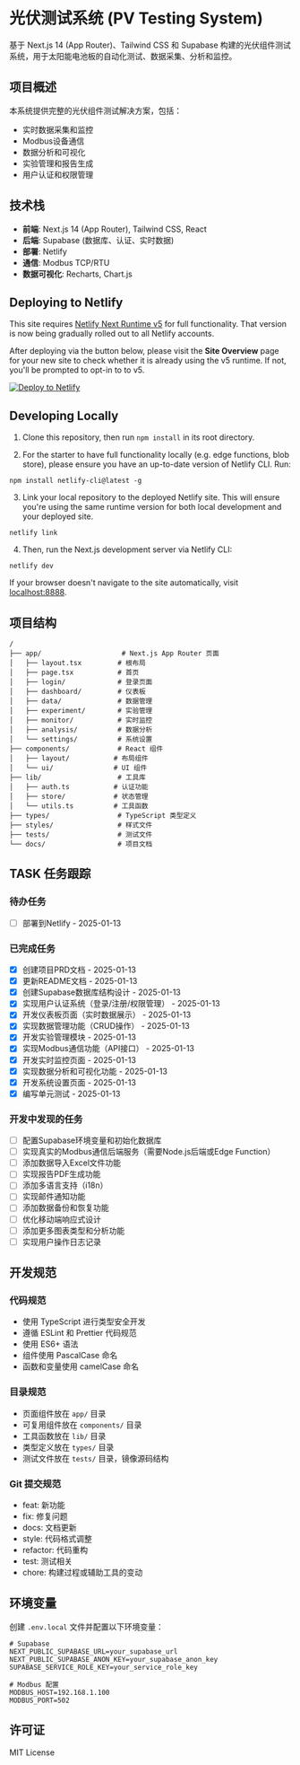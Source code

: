 # 光伏测试系统 (PV Testing System)

基于 Next.js 14 (App Router)、Tailwind CSS 和 Supabase 构建的光伏组件测试系统，用于太阳能电池板的自动化测试、数据采集、分析和监控。

## 项目概述

本系统提供完整的光伏组件测试解决方案，包括：
- 实时数据采集和监控
- Modbus设备通信
- 数据分析和可视化
- 实验管理和报告生成
- 用户认证和权限管理

## 技术栈

- **前端**: Next.js 14 (App Router), Tailwind CSS, React
- **后端**: Supabase (数据库、认证、实时数据)
- **部署**: Netlify
- **通信**: Modbus TCP/RTU
- **数据可视化**: Recharts, Chart.js

## Deploying to Netlify

This site requires [Netlify Next Runtime v5](https://docs.netlify.com/frameworks/next-js/overview/) for full functionality. That version is now being gradually rolled out to all Netlify accounts.

After deploying via the button below, please visit the **Site Overview** page for your new site to check whether it is already using the v5 runtime. If not, you'll be prompted to opt-in to to v5.

[![Deploy to Netlify](https://www.netlify.com/img/deploy/button.svg)](https://app.netlify.com/start/deploy?repository=https://github.com/netlify-templates/next-platform-starter)

## Developing Locally

1. Clone this repository, then run `npm install` in its root directory.

2. For the starter to have full functionality locally (e.g. edge functions, blob store), please ensure you have an up-to-date version of Netlify CLI. Run:

```
npm install netlify-cli@latest -g
```

3. Link your local repository to the deployed Netlify site. This will ensure you're using the same runtime version for both local development and your deployed site.

```
netlify link
```

4. Then, run the Next.js development server via Netlify CLI:

```
netlify dev
```

If your browser doesn't navigate to the site automatically, visit [localhost:8888](http://localhost:8888).

## 项目结构

```
/
├── app/                    # Next.js App Router 页面
│   ├── layout.tsx         # 根布局
│   ├── page.tsx           # 首页
│   ├── login/             # 登录页面
│   ├── dashboard/         # 仪表板
│   ├── data/              # 数据管理
│   ├── experiment/        # 实验管理
│   ├── monitor/           # 实时监控
│   ├── analysis/          # 数据分析
│   └── settings/          # 系统设置
├── components/            # React 组件
│   ├── layout/           # 布局组件
│   └── ui/               # UI 组件
├── lib/                   # 工具库
│   ├── auth.ts           # 认证功能
│   ├── store/            # 状态管理
│   └── utils.ts          # 工具函数
├── types/                 # TypeScript 类型定义
├── styles/                # 样式文件
├── tests/                 # 测试文件
└── docs/                  # 项目文档

```

## TASK 任务跟踪

### 待办任务
- [ ] 部署到Netlify - 2025-01-13

### 已完成任务
- [x] 创建项目PRD文档 - 2025-01-13
- [x] 更新README文档 - 2025-01-13
- [x] 创建Supabase数据库结构设计 - 2025-01-13
- [x] 实现用户认证系统（登录/注册/权限管理） - 2025-01-13
- [x] 开发仪表板页面（实时数据展示） - 2025-01-13
- [x] 实现数据管理功能（CRUD操作） - 2025-01-13
- [x] 开发实验管理模块 - 2025-01-13
- [x] 实现Modbus通信功能（API接口） - 2025-01-13
- [x] 开发实时监控页面 - 2025-01-13
- [x] 实现数据分析和可视化功能 - 2025-01-13
- [x] 开发系统设置页面 - 2025-01-13
- [x] 编写单元测试 - 2025-01-13

### 开发中发现的任务
- [ ] 配置Supabase环境变量和初始化数据库
- [ ] 实现真实的Modbus通信后端服务（需要Node.js后端或Edge Function）
- [ ] 添加数据导入Excel文件功能
- [ ] 实现报告PDF生成功能
- [ ] 添加多语言支持（i18n）
- [ ] 实现邮件通知功能
- [ ] 添加数据备份和恢复功能
- [ ] 优化移动端响应式设计
- [ ] 添加更多图表类型和分析功能
- [ ] 实现用户操作日志记录

## 开发规范

### 代码规范
- 使用 TypeScript 进行类型安全开发
- 遵循 ESLint 和 Prettier 代码规范
- 使用 ES6+ 语法
- 组件使用 PascalCase 命名
- 函数和变量使用 camelCase 命名

### 目录规范
- 页面组件放在 `app/` 目录
- 可复用组件放在 `components/` 目录
- 工具函数放在 `lib/` 目录
- 类型定义放在 `types/` 目录
- 测试文件放在 `tests/` 目录，镜像源码结构

### Git 提交规范
- feat: 新功能
- fix: 修复问题
- docs: 文档更新
- style: 代码格式调整
- refactor: 代码重构
- test: 测试相关
- chore: 构建过程或辅助工具的变动

## 环境变量

创建 `.env.local` 文件并配置以下环境变量：

```env
# Supabase
NEXT_PUBLIC_SUPABASE_URL=your_supabase_url
NEXT_PUBLIC_SUPABASE_ANON_KEY=your_supabase_anon_key
SUPABASE_SERVICE_ROLE_KEY=your_service_role_key

# Modbus 配置
MODBUS_HOST=192.168.1.100
MODBUS_PORT=502
```

## 许可证

MIT License
